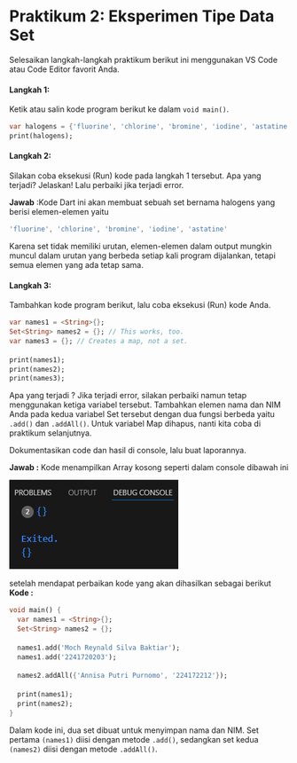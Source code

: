# Praktikum 2: Eksperimen Tipe Data Set
Selesaikan langkah-langkah praktikum berikut ini menggunakan VS Code atau Code Editor favorit Anda.

#### Langkah 1:
Ketik atau salin kode program berikut ke dalam ```void main()```.

```dart
var halogens = {'fluorine', 'chlorine', 'bromine', 'iodine', 'astatine'};
print(halogens);
```
#### Langkah 2:
Silakan coba eksekusi (Run) kode pada langkah 1 tersebut. Apa yang terjadi? Jelaskan! Lalu perbaiki jika terjadi error.


**Jawab** :Kode Dart ini akan membuat sebuah set bernama halogens yang berisi elemen-elemen yaitu 
```dart
'fluorine', 'chlorine', 'bromine', 'iodine', 'astatine'
```
Karena set tidak memiliki urutan, elemen-elemen dalam output mungkin muncul dalam urutan yang berbeda setiap kali program dijalankan, tetapi semua elemen yang ada tetap sama.

#### Langkah 3:
Tambahkan kode program berikut, lalu coba eksekusi (Run) kode Anda.
```dart
var names1 = <String>{};
Set<String> names2 = {}; // This works, too.
var names3 = {}; // Creates a map, not a set.

print(names1);
print(names2);
print(names3);
```
Apa yang terjadi ? Jika terjadi error, silakan perbaiki namun tetap menggunakan ketiga variabel tersebut. Tambahkan elemen nama dan NIM Anda pada kedua variabel Set tersebut dengan dua fungsi berbeda yaitu ```.add()``` dan ```.addAll()```. Untuk variabel Map dihapus, nanti kita coba di praktikum selanjutnya.

Dokumentasikan code dan hasil di console, lalu buat laporannya.

**Jawab :** Kode menampilkan Array kosong seperti dalam console dibawah ini

![Output 1](./images/image1.png)

setelah mendapat perbaikan kode yang akan dihasilkan sebagai berikut
**Kode :**
```dart
void main() {
  var names1 = <String>{};
  Set<String> names2 = {}; 

  names1.add('Moch Reynald Silva Baktiar');
  names1.add('2241720203');

  names2.addAll({'Annisa Putri Purnomo', '224172212'});

  print(names1);
  print(names2);
}
```
Dalam kode ini, dua set dibuat untuk menyimpan nama dan NIM. Set pertama ```(names1)``` diisi dengan metode ```.add()```, sedangkan set kedua ```(names2)``` diisi dengan metode ```.addAll()```.





